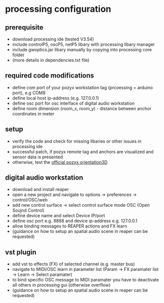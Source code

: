 # processing configuration

## prerequisite
- download processing ide (tested V3.54)
- include controlP5, oscP5, netP5 libary with processing libary manager
- include gwoptics.jar libary manually by copying into processing core folder
- (more details in dependencies.txt file)

## required code modifications
- define com port of your pozyx workstation tag (prcoessing = arduino port), e.g COM8
- define local host ip-address (e.g. 127.0.0.1)
- define osc port for osc interface of digital audio workstation
- define room dimension (room_x, room_y) - distance between anchor coordinates in meter

## setup
- verify the code and check for missing libaries or other issues in processing ide
- successful patch, if pozyx remote tag and anchors are visualized and sensor data is presented
- otherwise, test the [official pozyx orientation3D](https://github.com/pozyxLabs/Pozyx-processing)

## digital audio workstation
- download and install reaper
- open a new project and navigate to options -> preferences -> control/OSC/web
- add new control surface -> select control surface mode OSC (Open Soujnd Control)
- define device name and select Device IP/port
- define osc port e.g. 8888 and device ip-address e.g. 127.0.0.1
- allow binding messages to REAPER actions and FX learn
- (guidance on how to setup an spatial audio scene in reaper can be requested)

## vst plugin
- add vst to effects (FX) of selected channel (e.g. master bus)
- navigate to MIDI/OSC learn in parameter list (Param -> FX paramater list -> Learn -> Select paramater)
- to bind specific OSC message to MIDI paramater you have to deactivate all others in processing gui (otherwise overflow)
- (guidance on how to setup an spatial audio scene in reaper can be requested)

